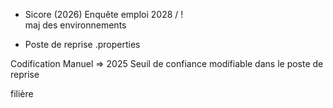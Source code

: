 - Sicore (2026) Enquête emploi 2028 / ! \
maj des environnements

- Poste de reprise
  .properties

Codification Manuel => 2025
Seuil de confiance modifiable dans le poste de reprise

filière









